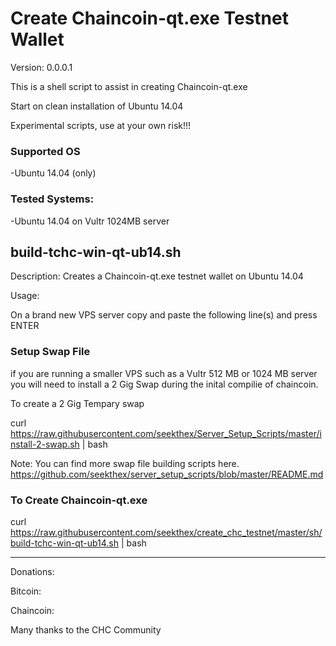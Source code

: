 
Create Chaincoin-qt.exe Testnet Wallet
=============

Version: 0.0.0.1

This is a shell script to assist in creating Chaincoin-qt.exe

Start on clean installation of Ubuntu 14.04

Experimental scripts, use at your own risk!!!


### Supported OS
-Ubuntu 14.04 (only)


### Tested Systems:
-Ubuntu 14.04 on Vultr 1024MB server


build-tchc-win-qt-ub14.sh  
--------------

Description: Creates a Chaincoin-qt.exe testnet wallet on Ubuntu 14.04

Usage:

On a brand new VPS server copy and paste the following line(s) and press ENTER


### Setup Swap File


  if you are running a smaller VPS such as a Vultr 512 MB or 1024 MB server you will need to install a 2 Gig Swap
  during the inital compilie of chaincoin.

  To create a 2 Gig Tempary swap

  curl https://raw.githubusercontent.com/seekthex/Server_Setup_Scripts/master/install-2-swap.sh | bash

  Note: You can find more swap file building scripts here.
        https://github.com/seekthex/server_setup_scripts/blob/master/README.md


### To Create Chaincoin-qt.exe


  curl https://raw.githubusercontent.com/seekthex/create_chc_testnet/master/sh/build-tchc-win-qt-ub14.sh | bash

**********

Donations:

Bitcoin:

Chaincoin:

Many thanks to the CHC Community
